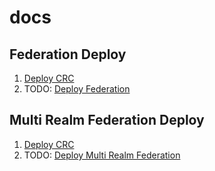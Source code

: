 # docs

## Federation Deploy

1. [Deploy CRC](docs/env/01_crc_deploy.md)
1. TODO: [Deploy Federation](#)

## Multi Realm Federation Deploy

1. [Deploy CRC](docs/env/01_crc_deploy.md)
1. TODO: [Deploy Multi Realm Federation](#)
